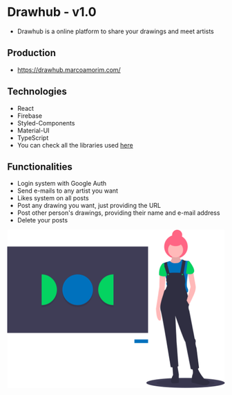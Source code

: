 # Drawhub - v1.0

- Drawhub is a online platform to share your drawings and meet artists

## Production

- https://drawhub.marcoamorim.com/

## Technologies

- React
- Firebase
- Styled-Components
- Material-UI
- TypeScript
- You can check all the libraries used [here](https://github.com/marco-amorim/drawhub/network/dependencies)

## Functionalities

- Login system with Google Auth
- Send e-mails to any artist you want
- Likes system on all posts
- Post any drawing you want, just providing the URL
- Post other person's drawings, providing their name and e-mail address
- Delete your posts

<div style="text-align:center;">
  <img src="https://raw.githubusercontent.com/marco-amorim/drawhub/master/src/assets/images/landing.svg">
</div>
